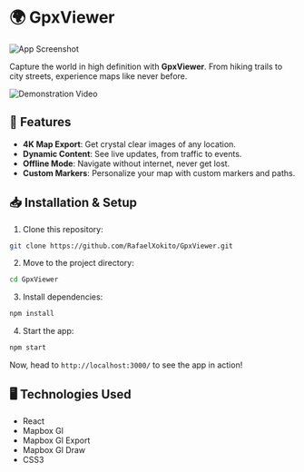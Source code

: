 # 🌍 GpxViewer

![App Screenshot](./public/demo.png)

Capture the world in high definition with **GpxViewer**. From hiking trails to city streets, experience maps like never before.

![Demonstration Video](https://www.youtube.com/watch?v=9RtvAaMmuvo)

## 🚀 Features

- **4K Map Export**: Get crystal clear images of any location.
- **Dynamic Content**: See live updates, from traffic to events.
- **Offline Mode**: Navigate without internet, never get lost.
- **Custom Markers**: Personalize your map with custom markers and paths.

## 📥 Installation & Setup

1. Clone this repository:
```bash
git clone https://github.com/RafaelXokito/GpxViewer.git
```

2. Move to the project directory:
```bash
cd GpxViewer
```

3. Install dependencies:
```bash
npm install
```

4. Start the app:
```bash
npm start
```

Now, head to `http://localhost:3000/` to see the app in action!

## 🖥️ Technologies Used

- React
- Mapbox Gl
- Mapbox Gl Export
- Mapbox Gl Draw
- CSS3
